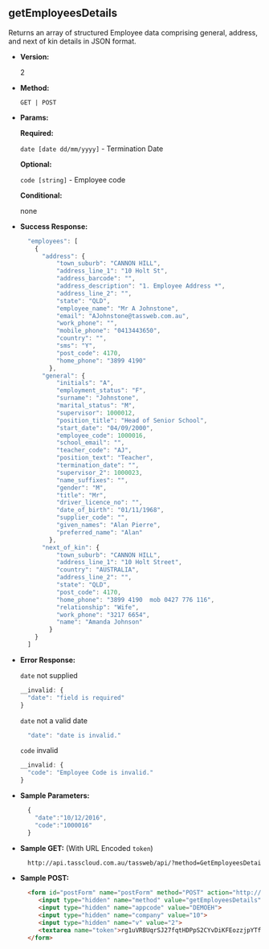 **getEmployeesDetails**
----
  Returns an array of structured Employee data comprising general, address, and next of kin details in JSON format.

* **Version:**

  2

* **Method:**

  `GET | POST`
  
*  **Params:**

   **Required:**

   `date [date dd/mm/yyyy]` -  Termination Date
   
   **Optional:**

   `code [string]` - Employee code

   **Conditional:**
 
   none

* **Success Response:**

    ```javascript
      "employees": [
        {
          "address": {
              "town_suburb": "CANNON HILL",
              "address_line_1": "10 Holt St",
              "address_barcode": "",
              "address_description": "1. Employee Address *",
              "address_line_2": "",
              "state": "QLD",
              "employee_name": "Mr A Johnstone",
              "email": "AJohnstone@tassweb.com.au",
              "work_phone": "",
              "mobile_phone": "0413443650",
              "country": "",
              "sms": "Y",
              "post_code": 4170,
              "home_phone": "3899 4190"
            },
          "general": {
              "initials": "A",
              "employment_status": "F",
              "surname": "Johnstone",
              "marital_status": "M",
              "supervisor": 1000012,
              "position_title": "Head of Senior School",
              "start_date": "04/09/2000",
              "employee_code": 1000016,
              "school_email": "",
              "teacher_code": "AJ",
              "position_text": "Teacher",
              "termination_date": "",
              "supervisor_2": 1000023,
              "name_suffixes": "",
              "gender": "M",
              "title": "Mr",
              "driver_licence_no": "",
              "date_of_birth": "01/11/1968",
              "supplier_code": "",
              "given_names": "Alan Pierre",
              "preferred_name": "Alan"
            },
          "next_of_kin": {
              "town_suburb": "CANNON HILL",
              "address_line_1": "10 Holt Street",
              "country": "AUSTRALIA",
              "address_line_2": "",
              "state": "QLD",
              "post_code": 4170,
              "home_phone": "3899 4190  mob 0427 776 116",
              "relationship": "Wife",
              "work_phone": "3217 6654",
              "name": "Amanda Johnson"
            }
        }
      ]
    ```
 
* **Error Response:**

    `date` not supplied
    ```javascript
    __invalid: {
      "date": "field is required"
    }
    ```

    `date` not a valid date
    ```javascript
      "date": "date is invalid."
    ```

    `code` invalid
    ```javascript
    __invalid: {
      "code": "Employee Code is invalid."
    }
    ```
    
* **Sample Parameters:**

  ```javascript
    { 
      "date":"10/12/2016",
      "code":"1000016"
    }
  ```

* **Sample GET:** (With URL Encoded `token`)

  ```HTML
    http://api.tasscloud.com.au/tassweb/api/?method=GetEmployeesDetails&appcode=DEMOEH&company=10&v=2&token=rg1uVRBUqrSJ27fqtHDPpS2CYvDiKFEozzjpYTfgqrdyuVVKcJIcCSshy%2Bxdaan%2B
  ```
  
* **Sample POST:**

  ```HTML
    <form id="postForm" name="postForm" method="POST" action="http://api.tasscloud.com.au/tassweb/api/">
       <input type="hidden" name="method" value="getEmployeesDetails">
       <input type="hidden" name="appcode" value="DEMOEH">
       <input type="hidden" name="company" value="10">
       <input type="hidden" name="v" value="2">
       <textarea name="token">rg1uVRBUqrSJ27fqtHDPpS2CYvDiKFEozzjpYTfgqrdyuVVKcJIcCSshy+xdaan+</textarea>
    </form>
  ```
